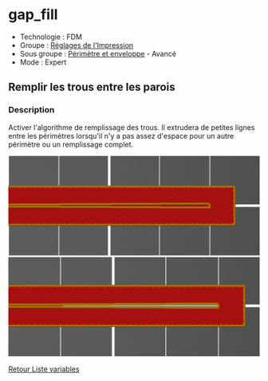 # gap_fill

* Technologie : FDM
* Groupe : [Réglages de l'Impression](../print_settings/print_settings.md)
* Sous groupe : [Périmètre et enveloppe](../print_settings/print_settings.md#périmètre-et-enveloppe)  - Avancé
* Mode : Expert

## Remplir les trous entre les parois

### Description

Activer l'algorithme de remplissage des trous. Il extrudera de petites lignes entre les périmètres lorsqu'il n'y a pas assez d'espace pour un autre périmètre ou un remplissage complet.

![Pas de remplissage](./images/gap_fill/002.png)
![Avec remplissage](./images/gap_fill/001.png)



[Retour Liste variables](variable_list.md)